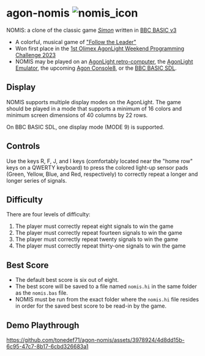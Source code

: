 # agon-nomis ![nomis_icon](https://github.com/tonedef71/agon-nomis/assets/3978924/18a23763-fa54-40e9-8d44-6b062499622d)

NOMIS: a clone of the classic game [*Simon*](https://en.wikipedia.org/wiki/Simon_(game)) written in [BBC BASIC v3](https://en.wikipedia.org/wiki/BBC_BASIC)
* A colorful, musical game of ["Follow the Leader"](https://en.wikipedia.org/wiki/Follow_the_leader_(game))
* Won first place in the [1st Olimex AgonLight Weekend Programming Challenge 2023](https://olimex.wordpress.com/2023/04/21/agonlight-weekend-programming-challenge-issue-1/)
* NOMIS may be played on an [AgonLight retro-computer](https://www.olimex.com/Products/Retro-Computers/AgonLight2/open-source-hardware), the [AgonLight Emulator](https://github.com/astralaster/agon-light-emulator/releases), the upcoming [Agon Console8](https://heber.co.uk/agon-console8/), or the [BBC BASIC SDL](http://www.bbcbasic.co.uk/bbcsdl/).

## Display
NOMIS supports multiple display modes on the AgonLight.  The game should be played in a mode that supports a minimum of 16 colors and minimum screen dimensions of 40 columns by 22 rows.

On BBC BASIC SDL, one display mode (MODE 9) is supported.

## Controls
Use the keys R, F, J, and I keys (comfortably located near the "home row" keys on a QWERTY keyboard) to press the colored light-up sensor pads (Green, Yellow, Blue, and Red, respectively) to correctly repeat a longer and longer series of signals.

## Difficulty
There are four levels of difficulty:
1. The player must correctly repeat eight signals to win the game
2. The player must correctly repeat fourteen signals to win the game
3. The player must correctly repeat twenty signals to win the game
4. The player must correctly repeat thirty-one signals to win the game

## Best Score
* The default best score is six out of eight.
* The best score will be saved to a file named `nomis.hi` in the same folder as the `nomis.bas` file.
* NOMIS must be run from the exact folder where the `nomis.hi` file resides in order for the saved best score to be read-in by the game.

## Demo Playthrough
https://github.com/tonedef71/agon-nomis/assets/3978924/4d8dd15b-6c95-47c7-8b17-6cbd326683a1

